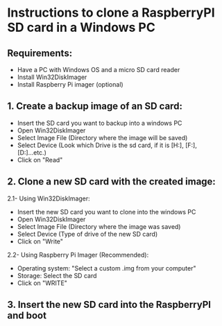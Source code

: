 # Instructions to clone a RaspberryPI SD card in a Windows PC

## Requirements:

- Have a PC with Windows OS and a micro SD card reader
- Install Win32DiskImager
- Install Raspberry Pi imager (optional)


## 1. Create a backup image of an SD card:

  - Insert the SD card you want to backup into a windows PC
  - Open Win32DiskImager
  - Select Image File (Directory where the image will be saved)
  - Select Device (Look which Drive is the sd card, if it is [H:\], [F:\], [D:\]...etc.)
  - Click on "Read"


## 2. Clone a new SD card with the created image:

 2.1- Using Win32DiskImager:

  - Insert the new SD card you want to clone into the windows PC
  - Open Win32DiskImager
  - Select Image File (Directory where the image was saved)
  - Select Device (Type of drive of the new SD card)
  - Click on "Write"

 2.2- Using Raspberry Pi Imager (Recommended):

  - Operating system: "Select a custom .img from your computer"
  - Storage: Select the SD card
  - Click on "WRITE"


## 3. Insert the new SD card into the RaspberryPI and boot